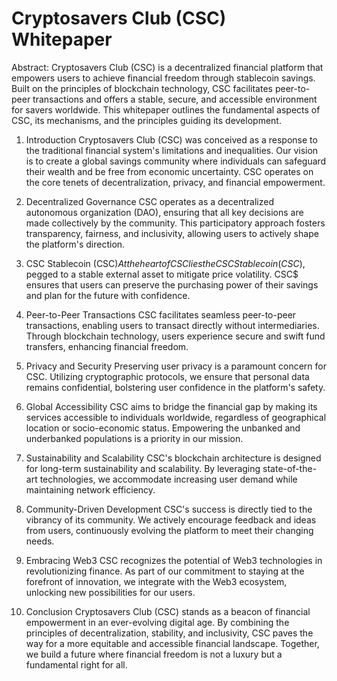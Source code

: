 # Cryptosavers Club (CSC) Whitepaper

Abstract:
Cryptosavers Club (CSC) is a decentralized financial platform that empowers users to achieve financial freedom through stablecoin savings. Built on the principles of blockchain technology, CSC facilitates peer-to-peer transactions and offers a stable, secure, and accessible environment for savers worldwide. This whitepaper outlines the fundamental aspects of CSC, its mechanisms, and the principles guiding its development.

1. Introduction
Cryptosavers Club (CSC) was conceived as a response to the traditional financial system's limitations and inequalities. Our vision is to create a global savings community where individuals can safeguard their wealth and be free from economic uncertainty. CSC operates on the core tenets of decentralization, privacy, and financial empowerment.

2. Decentralized Governance
CSC operates as a decentralized autonomous organization (DAO), ensuring that all key decisions are made collectively by the community. This participatory approach fosters transparency, fairness, and inclusivity, allowing users to actively shape the platform's direction.

3. CSC Stablecoin (CSC$)
At the heart of CSC lies the CSC Stablecoin (CSC$), pegged to a stable external asset to mitigate price volatility. CSC$ ensures that users can preserve the purchasing power of their savings and plan for the future with confidence.

4. Peer-to-Peer Transactions
CSC facilitates seamless peer-to-peer transactions, enabling users to transact directly without intermediaries. Through blockchain technology, users experience secure and swift fund transfers, enhancing financial freedom.

5. Privacy and Security
Preserving user privacy is a paramount concern for CSC. Utilizing cryptographic protocols, we ensure that personal data remains confidential, bolstering user confidence in the platform's safety.

6. Global Accessibility
CSC aims to bridge the financial gap by making its services accessible to individuals worldwide, regardless of geographical location or socio-economic status. Empowering the unbanked and underbanked populations is a priority in our mission.

7. Sustainability and Scalability
CSC's blockchain architecture is designed for long-term sustainability and scalability. By leveraging state-of-the-art technologies, we accommodate increasing user demand while maintaining network efficiency.

8. Community-Driven Development
CSC's success is directly tied to the vibrancy of its community. We actively encourage feedback and ideas from users, continuously evolving the platform to meet their changing needs.

9. Embracing Web3
CSC recognizes the potential of Web3 technologies in revolutionizing finance. As part of our commitment to staying at the forefront of innovation, we integrate with the Web3 ecosystem, unlocking new possibilities for our users.

10. Conclusion
Cryptosavers Club (CSC) stands as a beacon of financial empowerment in an ever-evolving digital age. By combining the principles of decentralization, stability, and inclusivity, CSC paves the way for a more equitable and accessible financial landscape. Together, we build a future where financial freedom is not a luxury but a fundamental right for all.
